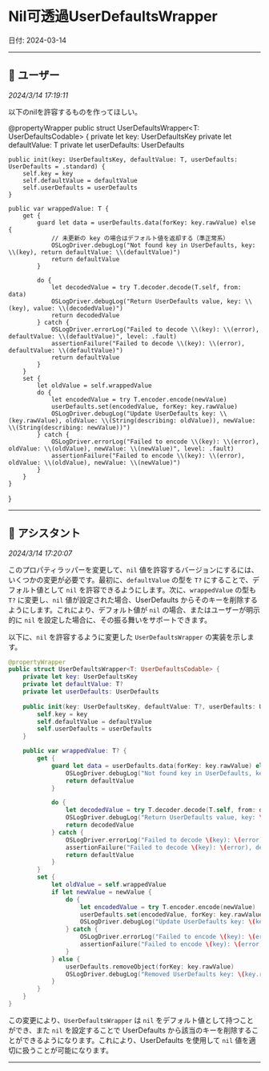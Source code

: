 # Nil可透過UserDefaultsWrapper

日付: 2024-03-14

---

## 👤 ユーザー
*2024/3/14 17:19:11*

以下のnilを許容するものを作ってほしい。

@propertyWrapper
public struct UserDefaultsWrapper&lt;T: UserDefaultsCodable&gt; {
    private let key: UserDefaultsKey
    private let defaultValue: T
    private let userDefaults: UserDefaults
    
    public init(key: UserDefaultsKey, defaultValue: T, userDefaults: UserDefaults = .standard) {
        self.key = key
        self.defaultValue = defaultValue
        self.userDefaults = userDefaults
    }

    public var wrappedValue: T {
        get {
            guard let data = userDefaults.data(forKey: key.rawValue) else {
                // 未更新の key の場合はデフォルト値を返却する（準正常系）
                OSLogDriver.debugLog("Not found key in UserDefaults, key: \\(key), return defaultValue: \\(defaultValue)")
                return defaultValue
            }

            do {
                let decodedValue = try T.decoder.decode(T.self, from: data)
                OSLogDriver.debugLog("Return UserDefaults value, key: \\(key), value: \\(decodedValue)")
                return decodedValue
            } catch {
                OSLogDriver.errorLog("Failed to decode \\(key): \\(error), defaultValue: \\(defaultValue)", level: .fault)
                assertionFailure("Failed to decode \\(key): \\(error), defaultValue: \\(defaultValue)")
                return defaultValue
            }
        }
        set {
            let oldValue = self.wrappedValue
            do {
                let encodedValue = try T.encoder.encode(newValue)
                userDefaults.set(encodedValue, forKey: key.rawValue)
                OSLogDriver.debugLog("Update UserDefaults key: \\(key.rawValue), oldValue: \\(String(describing: oldValue)), newValue: \\(String(describing: newValue))")
            } catch {
                OSLogDriver.errorLog("Failed to encode \\(key): \\(error), oldValue: \\(oldValue), newValue: \\(newValue)", level: .fault)
                assertionFailure("Failed to encode \\(key): \\(error), oldValue: \\(oldValue), newValue: \\(newValue)")
            }
        }
    }
}

---

## 🤖 アシスタント
*2024/3/14 17:20:07*

このプロパティラッパーを変更して、`nil` 値を許容するバージョンにするには、いくつかの変更が必要です。最初に、`defaultValue` の型を `T?` にすることで、デフォルト値として `nil` を許容できるようにします。次に、`wrappedValue` の型も `T?` に変更し、`nil` 値が設定された場合、UserDefaults からそのキーを削除するようにします。これにより、デフォルト値が `nil` の場合、またはユーザーが明示的に `nil` を設定した場合に、その振る舞いをサポートできます。

以下に、`nil` を許容するように変更した `UserDefaultsWrapper` の実装を示します。

```swift
@propertyWrapper
public struct UserDefaultsWrapper<T: UserDefaultsCodable> {
    private let key: UserDefaultsKey
    private let defaultValue: T?
    private let userDefaults: UserDefaults
    
    public init(key: UserDefaultsKey, defaultValue: T?, userDefaults: UserDefaults = .standard) {
        self.key = key
        self.defaultValue = defaultValue
        self.userDefaults = userDefaults
    }

    public var wrappedValue: T? {
        get {
            guard let data = userDefaults.data(forKey: key.rawValue) else {
                OSLogDriver.debugLog("Not found key in UserDefaults, key: \(key), return defaultValue: \(String(describing: defaultValue))")
                return defaultValue
            }

            do {
                let decodedValue = try T.decoder.decode(T.self, from: data)
                OSLogDriver.debugLog("Return UserDefaults value, key: \(key), value: \(String(describing: decodedValue))")
                return decodedValue
            } catch {
                OSLogDriver.errorLog("Failed to decode \(key): \(error), defaultValue: \(String(describing: defaultValue))", level: .fault)
                assertionFailure("Failed to decode \(key): \(error), defaultValue: \(String(describing: defaultValue))")
                return defaultValue
            }
        }
        set {
            let oldValue = self.wrappedValue
            if let newValue = newValue {
                do {
                    let encodedValue = try T.encoder.encode(newValue)
                    userDefaults.set(encodedValue, forKey: key.rawValue)
                    OSLogDriver.debugLog("Update UserDefaults key: \(key.rawValue), oldValue: \(String(describing: oldValue)), newValue: \(String(describing: newValue))")
                } catch {
                    OSLogDriver.errorLog("Failed to encode \(key): \(error), oldValue: \(String(describing: oldValue)), newValue: \(String(describing: newValue))", level: .fault)
                    assertionFailure("Failed to encode \(key): \(error), oldValue: \(String(describing: oldValue)), newValue: \(String(describing: newValue))")
                }
            } else {
                userDefaults.removeObject(forKey: key.rawValue)
                OSLogDriver.debugLog("Removed UserDefaults key: \(key.rawValue), oldValue: \(String(describing: oldValue)), due to nil newValue")
            }
        }
    }
}
```

この変更により、`UserDefaultsWrapper` は `nil` をデフォルト値として持つことができ、また `nil` を設定することで UserDefaults から該当のキーを削除することができるようになります。これにより、UserDefaults を使用して `nil` 値を適切に扱うことが可能になります。

---
